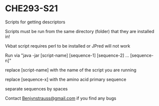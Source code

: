 # CHE293-S21
Scripts for getting descriptors

Scripts must be run from the same directory (folder) that they are installed in!

Vkbat script requires perl to be installed or JPred will not work


Run via "java -jar [script-name] [sequence-1] [sequence-2] ... [sequence-n]"


replace [script-name] with the name of the script you are running

replace [sequence-x] with the amino acid primary sequence

separate sequences by spaces


Contact Benjynstrauss@gmail.com if you find any bugs
